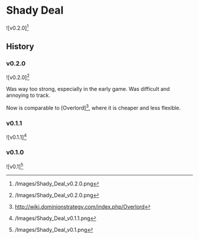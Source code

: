 # Shady Deal

![v0.2.0][^v0.2.0]

## History

### v0.2.0

![v0.2.0][^v0.2.0]

Was way too strong, especially in the early game.
Was difficult and annoying to track.

Now is comparable to [Overlord][^Overlord], where it is cheaper and less
flexible.

### v0.1.1

![v0.1.1][^v0.1.1]

### v0.1.0

![v0.1][^v0.1.0]

[^v0.1.0]: /Images/Shady_Deal_v0.1.png
[^v0.1.1]: /Images/Shady_Deal_v0.1.1.png
[^v0.2.0]: /Images/Shady_Deal_v0.2.0.png
[^Overlord]: http://wiki.dominionstrategy.com/index.php/Overlord
